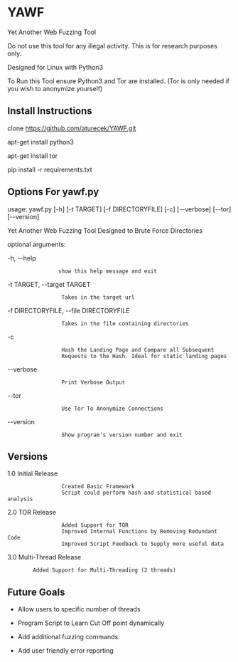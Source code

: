 # YAWF
Yet Another Web Fuzzing Tool

Do not use this tool for any illegal activity.  This is for research purposes only. 

Designed for Linux with Python3

To Run this Tool ensure Python3 and Tor are installed. (Tor is only needed if you wish to anonymize yourself)

## Install Instructions

clone https://github.com/aturecek/YAWF.git

apt-get install python3

apt-get install tor

pip install -r requirements.txt


## Options For yawf.py 

usage: yawf.py [-h] [-t TARGET] [-f DIRECTORYFILE] [-c] [--verbose] [--tor]
                 [--version]

Yet Another Web Fuzzing Tool Designed to Brute Force Directories

optional arguments:

  -h, --help            
                    
                    show this help message and exit
  
  -t TARGET, --target TARGET
                        
                     Takes in the target url
                        
  -f DIRECTORYFILE, --file DIRECTORYFILE
                       
                     Takes in the file containing directories
                        
  -c                    
                        
                     Hash the Landing Page and Compare all Subsequent
                     Requests to the Hash. Ideal for static landing pages
                        
  --verbose             
  
                     Print Verbose Output
  
  --tor                 
  
                     Use Tor To Anonymize Connections
  
  --version             
  
                     Show program's version number and exit

  
 ## Versions
 
 1.0 Initial Release
 
                     Created Basic Framework
                     Script could perform hash and statistical based analysis
 2.0 TOR Release
      
                     Added Support for TOR
                     Improved Internal Functions by Removing Redundant Code
                     Improved Script Feedback to Supply more useful data
 3.0 Multi-Thread Release

		    Added Support for Multi-Threading (2 threads)                    
  
 ## Future Goals

 - Allow users to specific number of threads
 
 - Program Script to Learn Cut Off point dynamically
 
 - Add additional fuzzing commands.
 
 - Add user friendly error reporting
